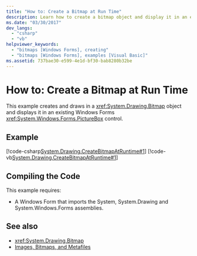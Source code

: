 ```yaml
---
title: "How to: Create a Bitmap at Run Time"
description: Learn how to create a bitmap object and display it in an existing Windows Forms PictureBox control.
ms.date: "03/30/2017"
dev_langs: 
  - "csharp"
  - "vb"
helpviewer_keywords: 
  - "bitmaps [Windows Forms], creating"
  - "bitmaps [Windows Forms], examples [Visual Basic]"
ms.assetid: 737bae30-e599-4e1d-bf30-bab8280b32be
---
```

# How to: Create a Bitmap at Run Time

This example creates and draws in a <xref:System.Drawing.Bitmap> object and displays it in an existing Windows Forms <xref:System.Windows.Forms.PictureBox> control.  
  
## Example  

 [!code-csharp[System.Drawing.CreateBitmapAtRuntime#1](~/samples/snippets/csharp/VS_Snippets_Winforms/System.Drawing.CreateBitmapAtRuntime/CS/Form1.cs#1)]
 [!code-vb[System.Drawing.CreateBitmapAtRuntime#1](~/samples/snippets/visualbasic/VS_Snippets_Winforms/System.Drawing.CreateBitmapAtRuntime/VB/Form1.vb#1)]  
  
## Compiling the Code  

 This example requires:  
  
- A Windows Form that imports the System, System.Drawing and System.Windows.Forms assemblies.  
  
## See also

- <xref:System.Drawing.Bitmap>
- [Images, Bitmaps, and Metafiles](images-bitmaps-and-metafiles.md)
